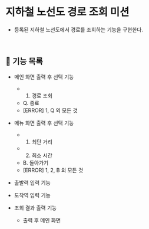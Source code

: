 # 지하철 노선도 경로 조회 미션

- 등록된 지하철 노선도에서 경로를 조회하는 기능을 구현한다.

<br>

## 🚀 기능 목록

- 메인 화면 출력 후 선택 기능
    - 1. 경로 조회
    - Q. 종료
    - [ERROR] 1, Q 외 모든 것

- 메뉴 화면 출력 후 선택 기능
    - 1. 최단 거리
    - 2. 최소 시간
    - B. 돌아가기
    - [ERROR] 1, 2, B 외 모든 것

- 출발력 입력 기능
- 도착역 입력 기능

- 조회 결과 출력 기능
    - 출력 후 메인 화면
